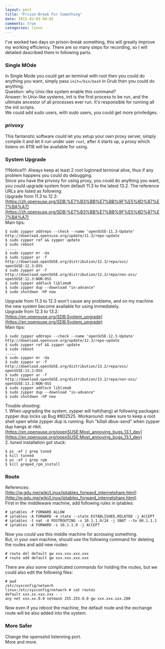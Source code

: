 ```yaml
---
layout: post
title: "Prison-Break For Something"
date: 2015-02-03 04:02
comments: true
categories: linux
---
```

I've worked two days on prison-break something, this will greatly improve my working efficiency. There are so many steps for recording, so I will detailed described them in following parts.     
### Single MOde
In Single Mode you could get an terminal with root then you could do anything you want, simply pass `init=/bin/bash` in Grub then you could do anything.     
Question: why Unix-like system enable this command?    
Answer: In Unix-like systems, init is the first process to be run, and the ultimate ancestor of all processes ever run. It's responsible for running all the init scripts.    
We could add sudo users, with sudo users, you could get more priviledges.    
### privoxy
This fantanstic software could let you setup your own proxy server, simply compile it and let it run under user `root`, after it starts up, a proxy which listens on 8118 will be available for using.    
### System Upgrade
!!!Notice!!!: Always keep at least 2 root loginned terminal alive, thus if any problem happens you could do debugging.   
Since you have the privoxy for using proxy, you could do anything you want, you could upgrade system from default 11.3 to the latest 13.2. The reference URLs are listed as following:     
Upgrade from 11.3 to 12.3:    
[https://zh.opensuse.org/SDB:%E7%B3%BB%E7%BB%9F%E5%8D%87%E7%BA%A7](https://zh.opensuse.org/SDB:%E7%B3%BB%E7%BB%9F%E5%8D%87%E7%BA%A7)    
Main tips:    

```
$ sudo zypper addrepo --check --name 'openSUSE-11.3-Update' http://download.opensuse.org/update/11.3/repo-update
$ sudo zypper ref && zypper update
$ sudo reboot
.....
$ sudo zypper mr -da
$ sudo zypper ar -f http://download.openSUSE.org/distribution/12.3/repo/oss/ openSUSE:12.3:OSS
$ sudo zypper ar -f http://download.openSUSE.org/distribution/12.3/repo/non-oss/ openSUSE:12.3:NON-OSS
$ sudo zypper addlock liblzma0
$ sudo zypper dup --download "in-advance"
$ sudo shutdown -hP now                                                                                                                       

```                                                                                                                                           
Upgrade from 11.3 to 12.3 won't cause any problems, and on my machine the new system become available for using immediately.                  
Upgrade from 12.3 to 13.2:    
[https://en.opensuse.org/SDB:System_upgrade](https://en.opensuse.org/SDB:System_upgrade)    
Main tips:    

```
$ sudo zypper addrepo --check --name 'openSUSE-12.3-Update' http://download.opensuse.org/update/12.3/repo-update
$ sudo zypper ref && zypper update
$ sudo reboot
.....
$ sudo zypper mr -da
$ sudo zypper ar -f http://download.openSUSE.org/distribution/13.2/repo/oss/ openSUSE:13.2:OSS
$ sudo zypper ar -f http://download.openSUSE.org/distribution/13.2/repo/non-oss/ openSUSE:13.2:NON-OSS
$ sudo zypper addlock liblzma0
$ sudo zypper dup --download "in-advance"
$ sudo shutdown -hP now

```
Trouble shooting:     
1\. When upgrading the system, zypper will halt(hang) at following packages:    
zypper dup locks up Bug #802525. Workaround: make sure to keep a root shell open while zypper dup is running. Run "killall dbus-send" when zypper dup hangs at rtkit.    
[https://en.opensuse.org/openSUSE:Most_annoying_bugs_13.1_dev](https://en.opensuse.org/openSUSE:Most_annoying_bugs_13.1_dev)     
2\. tuned installation got stuck:    

```
$ ps -ef | grep tuned
$ kill tunned
$ ps -ef | grep rpm 
$ kill greped_rpm_install

```
### Route
References:    
[http://w.gdu.me/wiki/Linux/iptables_forward_internetshare.html](http://w.gdu.me/wiki/Linux/iptables_forward_internetshare.html)    
First in the middleware machine, add following rules in iptables:    

```
# iptables -P FORWARD ALLOW
# iptables -A FORWARD -m state --state ESTABLISHED,RELATED -j ACCEPT
# iptables -t nat -A POSTROUTING -s 10.1.1.0/24 -j SNAT --to 60.1.1.1
# iptables -A FORWARD -s 10.1.1.9 -j ACCEPT

```
Now you could use this middle machine for acrossing something.     
But, in your own machine, should use the following command for deleting the routes and add new routes:    

```
# route del default gw xxx.xxx.xxx.xxx
# route add default gw xxx.xxx.xxx.xxx

```
There are also some complicated commands for holding the routes, but we could also edit the following files:    

```
# pwd
/etc/sysconfig/network
linux:/etc/sysconfig/network # cat routes 
default xxx.xx.xxx.xxx - - 
any net xxx.xx.0.0 netmask 255.255.0.0 gw xxx.xxx.xxx.200

```
Now even if you reboot the machine, the default route and the exchange route will be also added into the system.    
### More Safer
Change the opensshd listenning port.    
More and more.   
